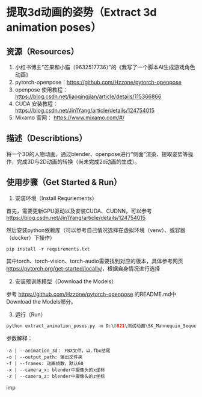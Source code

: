 # 提取3d动画的姿势（Extract 3d animation poses）

## 资源（Resources）

1.  小红书博主“芒果和小猫（9632517736）”的《我写了一个脚本AI生成游戏角色动画》
2.  pytorch-openpose：<https://github.com/Hzzone/pytorch-openpose>
3.  openpose 使用教程： <https://blog.csdn.net/liaoqingjian/article/details/115366866>
4.  CUDA 安装教程： <https://blog.csdn.net/Jin1Yang/article/details/124754015>
5.  Mixamo 官网： https://www.mixamo.com/#/

## 描述（Describtions）

将一个3D的人物动画，通过blender、openpose进行“侧面”渲染、提取姿势等操作，完成3D与2D动画的转换（尚未完成2d动画的生成）。

## 使用步骤（Get Started & Run）

1. 安装环境（Install Requriements）

首先，需要更新GPU驱动以及安装CUDA、CUDNN，可以参考 <https://blog.csdn.net/Jin1Yang/article/details/124754015>

然后安装python依赖库（可以参考自己情况选择在虚拟环境（venv）、或容器（docker）下操作）
```
pip install -r requirements.txt
```
其中torch、torch-vision、torch-audio需要找到对应的版本，具体参考网页 <https://pytorch.org/get-started/locally/>，根据自身情况进行选择

2. 安装预训练模型（Download the Models）

参考 <https://github.com/Hzzone/pytorch-openpose> 的README.md中Download the Models部分。

3. 运行（Run）
```python
python extract_animation_poses.py -m D:\0821\测试动画\SK_Mannequin_Sequence.FBX -a D:\0821\测试动画\Animation\Talking_Casual_HandGesture18.FBX -o D:\0821\test -f 100 -x -0 -y -6 -z 0.8
```
参数解释：

    -a | --animation_3d： FBX文件，以.fbx结尾
    -o | --output_path: 输出文件夹
    -f | --frames: 动画帧数，默认60
    -x | --camera_x: blender中摄像头的x坐标
    -z | --camera_z: blender中摄像头的z坐标
imp
